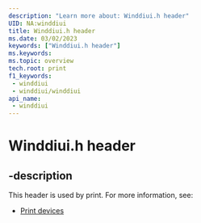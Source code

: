 ```yaml
---
description: "Learn more about: Winddiui.h header"
UID: NA:winddiui
title: Winddiui.h header
ms.date: 03/02/2023
keywords: ["Winddiui.h header"]
ms.keywords: 
ms.topic: overview
tech.root: print
f1_keywords:
 - winddiui
 - winddiui/winddiui
api_name:
 - winddiui
---
```


# Winddiui.h header

## -description

This header is used by print. For more information, see:

- [Print devices](../_print/index.md)
